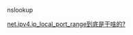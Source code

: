 

nslookup

[net.ipv4.ip_local_port_range到底是干啥的?](https://blog.csdn.net/qq_42168438/article/details/121918255)
